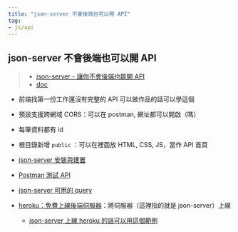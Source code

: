 ```yaml
---
title: "json-server 不會後端也可以開 API"
tag: 
- js/api
---
```


##  json-server 不會後端也可以開 API

>- [json-server - 讓你不會後端也能開 API](https://youtu.be/9TAanXxNvEI)
>- [doc](https://github.com/typicode/json-server)

- 前端找第一份工作還沒有完整的 API 可以做作品的話可以學這個
- 預設支援跨網域 CORS：可以在 postman, 網址都可以開啟（嗎）
- 每筆資料都有 id
- 根目錄新增 `public` ：可以在裡面放 HTML, CSS, JS，當作 API 首頁

- [json-server 安裝與建置](json-server%20安裝與建置.md)
- [Postman 測試 API](Postman%20測試%20API.md)
- [json-server 可用的 query](json-server%20可用的%20query.md)
- [heroku：免費上線後端伺服器](heroku：免費上線後端伺服器.md)：將伺服器（這裡指的就是 json-server）上線
	- [json-server 上線 heroku 的話可以用這個範例](json-server%20上線%20heroku%20的話可以用這個範例.md)


